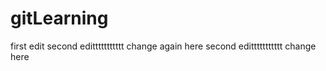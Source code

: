 # gitLearning

first edit
second edittttttttttt change again here
second edittttttttttt change here
